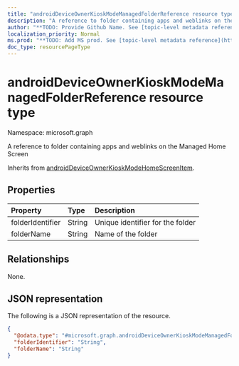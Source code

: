 ```yaml
---
title: "androidDeviceOwnerKioskModeManagedFolderReference resource type"
description: "A reference to folder containing apps and weblinks on the Managed Home Screen"
author: "**TODO: Provide Github Name. See [topic-level metadata reference](https://msgo.azurewebsites.net/add/document/guidelines/metadata.html#topic-level-metadata)**"
localization_priority: Normal
ms.prod: "**TODO: Add MS prod. See [topic-level metadata reference](https://msgo.azurewebsites.net/add/document/guidelines/metadata.html#topic-level-metadata)**"
doc_type: resourcePageType
---
```


# androidDeviceOwnerKioskModeManagedFolderReference resource type

Namespace: microsoft.graph



A reference to folder containing apps and weblinks on the Managed Home Screen


Inherits from [androidDeviceOwnerKioskModeHomeScreenItem](../resources/androiddeviceownerkioskmodehomescreenitem.md).

## Properties
|Property|Type|Description|
|:---|:---|:---|
|folderIdentifier|String|Unique identifier for the folder|
|folderName|String|Name of the folder|

## Relationships
None.

## JSON representation
The following is a JSON representation of the resource.
<!-- {
  "blockType": "resource",
  "@odata.type": "microsoft.graph.androidDeviceOwnerKioskModeManagedFolderReference"
}
-->
``` json
{
  "@odata.type": "#microsoft.graph.androidDeviceOwnerKioskModeManagedFolderReference",
  "folderIdentifier": "String",
  "folderName": "String"
}
```


